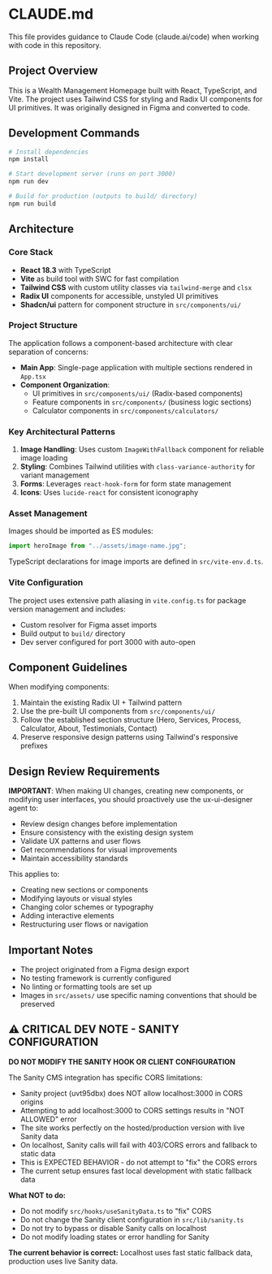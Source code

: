 # CLAUDE.md

This file provides guidance to Claude Code (claude.ai/code) when working with code in this repository.

## Project Overview

This is a Wealth Management Homepage built with React, TypeScript, and Vite. The project uses Tailwind CSS for styling and Radix UI components for UI primitives. It was originally designed in Figma and converted to code.

## Development Commands

```bash
# Install dependencies
npm install

# Start development server (runs on port 3000)
npm run dev

# Build for production (outputs to build/ directory)
npm run build
```

## Architecture

### Core Stack
- **React 18.3** with TypeScript
- **Vite** as build tool with SWC for fast compilation
- **Tailwind CSS** with custom utility classes via `tailwind-merge` and `clsx`
- **Radix UI** components for accessible, unstyled UI primitives
- **Shadcn/ui** pattern for component structure in `src/components/ui/`

### Project Structure

The application follows a component-based architecture with clear separation of concerns:

- **Main App**: Single-page application with multiple sections rendered in `App.tsx`
- **Component Organization**: 
  - UI primitives in `src/components/ui/` (Radix-based components)
  - Feature components in `src/components/` (business logic sections)
  - Calculator components in `src/components/calculators/`
  
### Key Architectural Patterns

1. **Image Handling**: Uses custom `ImageWithFallback` component for reliable image loading
2. **Styling**: Combines Tailwind utilities with `class-variance-authority` for variant management
3. **Forms**: Leverages `react-hook-form` for form state management
4. **Icons**: Uses `lucide-react` for consistent iconography

### Asset Management

Images should be imported as ES modules:
```typescript
import heroImage from "../assets/image-name.jpg";
```

TypeScript declarations for image imports are defined in `src/vite-env.d.ts`.

### Vite Configuration

The project uses extensive path aliasing in `vite.config.ts` for package version management and includes:
- Custom resolver for Figma asset imports
- Build output to `build/` directory
- Dev server configured for port 3000 with auto-open

## Component Guidelines

When modifying components:
1. Maintain the existing Radix UI + Tailwind pattern
2. Use the pre-built UI components from `src/components/ui/`
3. Follow the established section structure (Hero, Services, Process, Calculator, About, Testimonials, Contact)
4. Preserve responsive design patterns using Tailwind's responsive prefixes

## Design Review Requirements

**IMPORTANT**: When making UI changes, creating new components, or modifying user interfaces, you should proactively use the ux-ui-designer agent to:
- Review design changes before implementation
- Ensure consistency with the existing design system
- Validate UX patterns and user flows
- Get recommendations for visual improvements
- Maintain accessibility standards

This applies to:
- Creating new sections or components
- Modifying layouts or visual styles
- Changing color schemes or typography
- Adding interactive elements
- Restructuring user flows or navigation

## Important Notes

- The project originated from a Figma design export
- No testing framework is currently configured
- No linting or formatting tools are set up
- Images in `src/assets/` use specific naming conventions that should be preserved

## ⚠️ CRITICAL DEV NOTE - SANITY CONFIGURATION

**DO NOT MODIFY THE SANITY HOOK OR CLIENT CONFIGURATION**

The Sanity CMS integration has specific CORS limitations:
- Sanity project (uvt95dbx) does NOT allow localhost:3000 in CORS origins
- Attempting to add localhost:3000 to CORS settings results in "NOT ALLOWED" error
- The site works perfectly on the hosted/production version with live Sanity data
- On localhost, Sanity calls will fail with 403/CORS errors and fallback to static data
- This is EXPECTED BEHAVIOR - do not attempt to "fix" the CORS errors
- The current setup ensures fast local development with static fallback data

**What NOT to do:**
- Do not modify `src/hooks/useSanityData.ts` to "fix" CORS
- Do not change the Sanity client configuration in `src/lib/sanity.ts`  
- Do not try to bypass or disable Sanity calls on localhost
- Do not modify loading states or error handling for Sanity

**The current behavior is correct:** Localhost uses fast static fallback data, production uses live Sanity data.